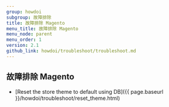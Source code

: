 ```yaml
---
group: howdoi
subgroup: 故障排除
title: 故障排除 Magento
menu_title: 故障排除 Magento
menu_node: parent
menu_order: 1
version: 2.1
github_link: howdoi/troubleshoot/troubleshoot.md
---
```


## 故障排除 Magento

- [Reset the store theme to default using DB]({{ page.baseurl }}/howdoi/troubleshoot/reset_theme.html)
